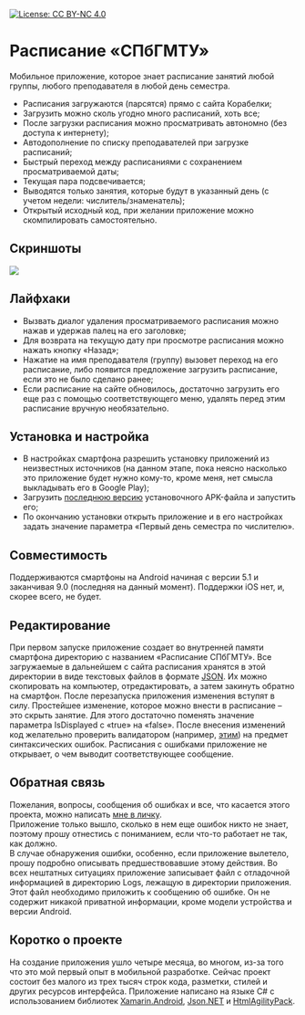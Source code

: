 [![License: CC BY-NC 4.0](https://img.shields.io/badge/License-CC%20BY--NC%204.0-lightgrey.svg)](https://creativecommons.org/licenses/by-nc/4.0/)
# Расписание «СПбГМТУ»
Мобильное приложение, которое знает расписание занятий любой группы, любого преподавателя в любой день семестра.
- Расписания загружаются (парсятся) прямо с сайта Корабелки;
- Загрузить можно сколь угодно много расписаний, хоть все;
- После загрузки расписания можно просматривать автономно (без доступа к интернету);
- Автодополнение по списку преподавателей при загрузке расписаний;
- Быстрый переход между расписаниями с сохранением просматриваемой даты;
- Текущая пара подсвечивается;
- Выводятся только занятия, которые будут в указанный день (с учетом недели: числитель/знаменатель);
- Открытый исходный код, при желании приложение можно скомпилировать самостоятельно.
## Скриншоты
![](https://raw.githubusercontent.com/shults-s/SmtuSchedule/master/Screenshots/All.png)
## Лайфхаки
- Вызвать диалог удаления просматриваемого расписания можно нажав и удержав палец на его заголовке;
- Для возврата на текущую дату при просмотре расписания можно нажать кнопку «Назад»;
- Нажатие на имя преподавателя (группу) вызовет переход на его расписание, либо появится предложение загрузить расписание, если это не было сделано ранее;
- Если расписание на сайте обновилось, достаточно загрузить его еще раз с помощью соответствующего меню, удалять перед этим расписание вручную необязательно.
## Установка и настройка
- В настройках смартфона разрешить установку приложений из неизвестных источников (на данном этапе, пока неясно насколько это приложение будет нужно кому-то, кроме меня, нет смысла выкладывать его в Google Play);
- Загрузить [последнюю версию](https://github.com/shults-s/SmtuSchedule/releases) установочного APK-файла и запустить его;
- По окончанию установки открыть приложение и в его настройках задать значение параметра «Первый день семестра по числителю».
## Совместимость
Поддерживаются смартфоны на Android начиная с версии 5.1 и заканчивая 9.0 (последняя на данный момент). Поддержки iOS нет, и, скорее всего, не будет.
## Редактирование
При первом запуске приложение создает во внутренней памяти смартфона директорию с названием «Расписание СПбГМТУ». Все загружаемые в дальнейшем с сайта расписания хранятся в этой директории в виде текстовых файлов в формате [JSON](https://ru.wikipedia.org/wiki/JSON). Их можно скопировать на компьютер, отредактировать, а затем закинуть обратно на смартфон. После перезапуска приложения изменения вступят в силу. Простейшее изменение, которое можно внести в расписание – это скрыть занятие. Для этого достаточно поменять значение параметра IsDisplayed с «true» на «false». После внесения изменений код желательно проверить валидатором (например, [этим](https://jsonlint.com/)) на предмет синтаксических ошибок. Расписания с ошибками приложение не открывает, о чем выводит соответствующее сообщение.
## Обратная связь
Пожелания, вопросы, сообщения об ошибках и все, что касается этого проекта, можно написать [мне в личку](https://vk.com/shults_s).\
Приложение только вышло, сколько в нем еще ошибок никто не знает, поэтому прошу отнестись с пониманием, если что-то работает не так, как должно.\
В случае обнаружения ошибки, особенно, если приложение вылетело, прошу подробно описывать предшествовавшие этому действия. Во всех нештатных ситуациях приложение записывает файл с отладочной информацией в директорию Logs, лежащую в директории приложения. Этот файл необходимо приложить к сообщению об ошибке. Он не содержит никакой приватной информации, кроме модели устройства и версии Android.
## Коротко о проекте
На создание приложения ушло четыре месяца, во многом, из-за того что это мой первый опыт в мобильной разработке. Сейчас проект состоит без малого из трех тысяч строк кода, разметки, стилей и других ресурсов интерфейса. Приложение написано на языке C# с использованием библиотек [Xamarin.Android](https://docs.microsoft.com/ru-ru/xamarin/android/), [Json.NET](https://www.newtonsoft.com/json) и [HtmlAgilityPack](https://html-agility-pack.net).
